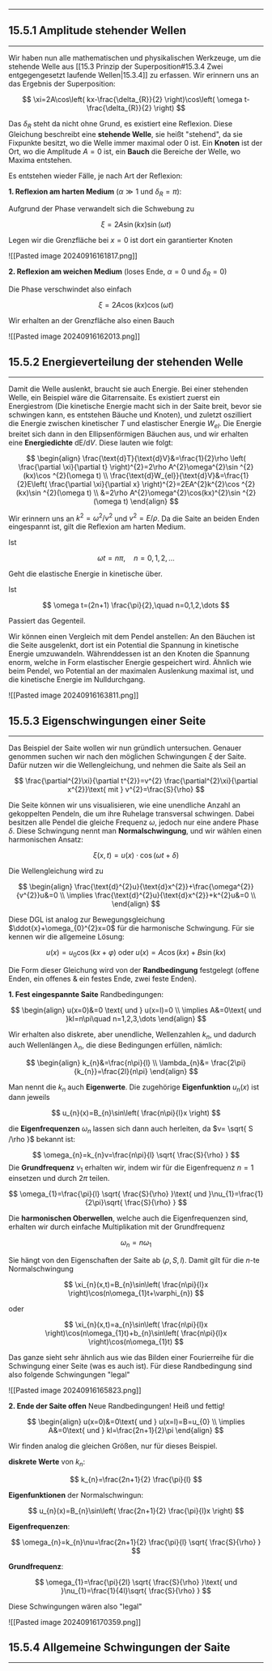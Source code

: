 ***

## 15.5.1 Amplitude stehender Wellen
***

Wir haben nun alle mathematischen und physikalischen Werkzeuge, um die stehende Welle aus [[15.3 Prinzip der Superposition#15.3.4 Zwei entgegengesetzt laufende Wellen|15.3.4]] zu erfassen. Wir erinnern uns an das Ergebnis der Superposition:

$$
\xi=2A\cos\left( kx-\frac{\delta_{R}}{2} \right)\cos\left( \omega t-\frac{\delta_{R}}{2} \right)
$$

Das $\delta_{R}$ steht da nicht ohne Grund, es existiert eine Reflexion. Diese Gleichung beschreibt eine **stehende Welle**, sie heißt "stehend", da sie Fixpunkte besitzt, wo die Welle immer maximal oder $0$ ist. Ein **Knoten** ist der Ort, wo die Amplitude $A=0$ ist, ein **Bauch** die Bereiche der Welle, wo Maxima entstehen.

Es entstehen wieder Fälle, je nach Art der Reflexion:

**1. Reflexion am harten Medium** ($\alpha\gg 1$ und $\delta_{R}=\pi$):

Aufgrund der Phase verwandelt sich die Schwebung zu

$$
\xi=2A \sin(kx)\sin(\omega t)
$$

Legen wir die Grenzfläche bei $x=0$ ist dort ein garantierter Knoten

![[Pasted image 20240916161817.png]]


**2. Reflexion am weichen Medium**  (loses Ende, $\alpha=0$ und $\delta_{R}=0$)

Die Phase verschwindet also einfach

$$
\xi=2A\cos(kx)\cos(\omega t)
$$

Wir erhalten an der Grenzfläche also einen Bauch

![[Pasted image 20240916162013.png]]


## 15.5.2 Energieverteilung der stehenden Welle
***

Damit die Welle auslenkt, braucht sie auch Energie. Bei einer stehenden Welle, ein Beispiel wäre die Gitarrensaite. Es existiert zuerst ein Energiestrom (Die kinetische Energie macht sich in der Saite breit, bevor sie schwingen kann, es entstehen Bäuche und Knoten), und zuletzt oszilliert die Energie zwischen kinetischer $T$ und elastischer Energie $W_{el}$. Die Energie breitet sich dann in den Ellipsenförmigen Bäuchen aus, und wir erhalten eine **Energiedichte** $\text{dE} /\text{d}V$. Diese lauten wie folgt:

$$
\begin{align}
\frac{\text{d}T}{\text{d}V}&=\frac{1}{2}\rho \left( \frac{\partial \xi}{\partial t} \right)^{2}=2\rho A^{2}\omega^{2}\sin ^{2}(kx)\cos ^{2}(\omega t) \\
\frac{\text{d}W_{el}}{\text{d}V}&=\frac{1}{2}E\left( \frac{\partial \xi}{\partial x} \right)^{2}=2EA^{2}k^{2}\cos ^{2}(kx)\sin ^{2}(\omega t) \\
&=2\rho A^{2}\omega^{2}\cos(kx)^{2}\sin ^{2}(\omega t)
\end{align}
$$

Wir erinnern uns an $k^{2}=\omega^{2} /v^{2}$ und $v^{2}= E /\rho$. Da die Saite an beiden Enden eingespannt ist, gilt die Reflexion am harten Medium.

Ist

$$
\omega t=n\pi,\quad n=0,1,2,\dots
$$

Geht die elastische Energie in kinetische über.

Ist

$$
\omega t=(2n+1) \frac{\pi}{2},\quad n=0,1,2,\dots
$$

Passiert das Gegenteil.

Wir können einen Vergleich mit dem Pendel anstellen: An den Bäuchen ist die Seite ausgelenkt, dort ist ein Potential die Spannung in kinetische Energie umzuwandeln. Währenddessen ist an den Knoten die Spannung enorm, welche in Form elastischer Energie gespeichert wird. Ähnlich wie beim Pendel, wo Potential an der maximalen Auslenkung maximal ist, und die kinetische Energie im Nulldurchgang. 

![[Pasted image 20240916163811.png]]


## 15.5.3 Eigenschwingungen einer Seite
***

Das Beispiel der Saite wollen wir nun gründlich untersuchen. Genauer genommen suchen wir nach den möglichen Schwingungen $\xi$ der Saite. Dafür nutzen wir die Wellengleichung, und nehmen die Saite als Seil an

$$
\frac{\partial^{2}\xi}{\partial t^{2}}=v^{2} \frac{\partial^{2}\xi}{\partial x^{2}}\text{ mit } v^{2}=\frac{S}{\rho}
$$

Die Seite können wir uns visualisieren, wie eine unendliche Anzahl an gekoppelten Pendeln, die um ihre Ruhelage transversal schwingen. Dabei besitzen alle Pendel die gleiche Frequenz $\omega$, jedoch nur eine andere Phase $\delta$. Diese Schwingung nennt man **Normalschwingung**,  und wir wählen einen harmonischen Ansatz:

$$
\xi(x,t)=u(x)\cdot \cos(\omega t+\delta)
$$

Die Wellengleichung wird zu

$$
\begin{align}
\frac{\text{d}^{2}u}{\text{d}x^{2}}+\frac{\omega^{2}}{v^{2}}u&=0 \\
\implies \frac{\text{d}^{2}u}{\text{d}x^{2}}+k^{2}u&=0 \\
\end{align}
$$

Diese DGL ist analog zur Bewegungsgleichung $\ddot{x}+\omega_{0}^{2}x=0$ für die harmonische Schwingung. Für sie kennen wir die allgemeine Lösung:

$$
u(x)=u_{0}\cos(kx+\varphi)\text{ oder } u(x)=A\cos(kx)+B\sin(kx)
$$

Die Form dieser Gleichung wird von der **Randbedingung** festgelegt (offene Enden, ein offenes & ein festes Ende, zwei feste Enden).

**1. Fest eingespannte Saite**
Randbedingungen:

$$
\begin{align}
u(x=0)&=0 \text{ und } u(x=l)=0 \\
\implies A&=0\text{ und }kl=n\pi\quad n=1,2,3,\dots
\end{align}
$$

Wir erhalten also diskrete, aber unendliche, Wellenzahlen $k_{n}$, und dadurch auch Wellenlängen $\lambda_{n}$, die diese Bedingungen erfüllen, nämlich:

$$
\begin{align}
k_{n}&=\frac{n\pi}{l} \\
\lambda_{n}&= \frac{2\pi}{k_{n}}=\frac{2l}{n\pi}
\end{align}
$$

Man nennt die $k_{n}$ auch **Eigenwerte**. Die zugehörige **Eigenfunktion** $u_{n}(x)$ ist dann jeweils

$$
u_{n}(x)=B_{n}\sin\left( \frac{n\pi}{l}x \right)
$$

die **Eigenfrequenzen** $\omega_{n}$ lassen sich dann auch herleiten, da $v= \sqrt{  S /\rho }$ bekannt ist:

$$
\omega_{n}=k_{n}v=\frac{n\pi}{l} \sqrt{ \frac{S}{\rho} }
$$
Die **Grundfrequenz** $\nu_{1}$ erhalten wir, indem wir für die Eigenfrequenz $n=1$ einsetzen und durch $2\pi$ teilen.

$$
\omega_{1}=\frac{\pi}{l} \sqrt{ \frac{S}{\rho} }\text{ und }\nu_{1}=\frac{1}{2\pi}\sqrt{ \frac{S}{\rho} }
$$

Die **harmonischen Oberwellen**, welche auch die Eigenfrequenzen sind, erhalten wir durch einfache Multiplikation mit der Grundfrequenz

$$
\omega_{n}=n\omega_{1}
$$

Sie hängt von den Eigenschaften der Saite ab ($\rho,S,l$). Damit gilt für die $n$-te Normalschwingung

$$
\xi_{n}(x,t)=B_{n}\sin\left( \frac{n\pi}{l}x \right)\cos(n\omega_{1}t+\varphi_{n})
$$

oder

$$
\xi_{n}(x,t)=a_{n}\sin\left( \frac{n\pi}{l}x \right)\cos(n\omega_{1}t)+b_{n}\sin\left( \frac{n\pi}{l}x \right)\cos(n\omega_{1}t)
$$

Das ganze sieht sehr ähnlich aus wie das Bilden einer Fourierreihe für die Schwingung einer Seite (was es auch ist). Für diese Randbedingung sind also folgende Schwingungen "legal"

![[Pasted image 20240916165823.png]]


**2. Ende der Saite offen**
Neue Randbedingungen! Heiß und fettig!

$$
\begin{align}
u(x=0)&=0\text{ und } u(x=l)=B=u_{0} \\
\implies A&=0\text{ und } kl=\frac{2n+1}{2}\pi
\end{align}
$$

Wir finden analog die gleichen Größen, nur für dieses Beispiel.

**diskrete Werte** von $k_{n}$:

$$
k_{n}=\frac{2n+1}{2} \frac{\pi}{l}
$$

**Eigenfunktionen** der Normalschwingun:

$$
u_{n}(x)=B_{n}\sin\left( \frac{2n+1}{2} \frac{\pi}{l}x \right)
$$

**Eigenfrequenzen**:

$$
\omega_{n}=k_{n}\nu=\frac{2n+1}{2} \frac{\pi}{l} \sqrt{ \frac{S}{\rho} }
$$

**Grundfrequenz**:

$$
\omega_{1}=\frac{\pi}{2l} \sqrt{ \frac{S}{\rho} }\text{ und }\nu_{1}=\frac{1}{4l}\sqrt{ \frac{S}{\rho} }
$$

Diese Schwingungen wären also "legal"

![[Pasted image 20240916170359.png]]


## 15.5.4 Allgemeine Schwingungen der Saite
***


